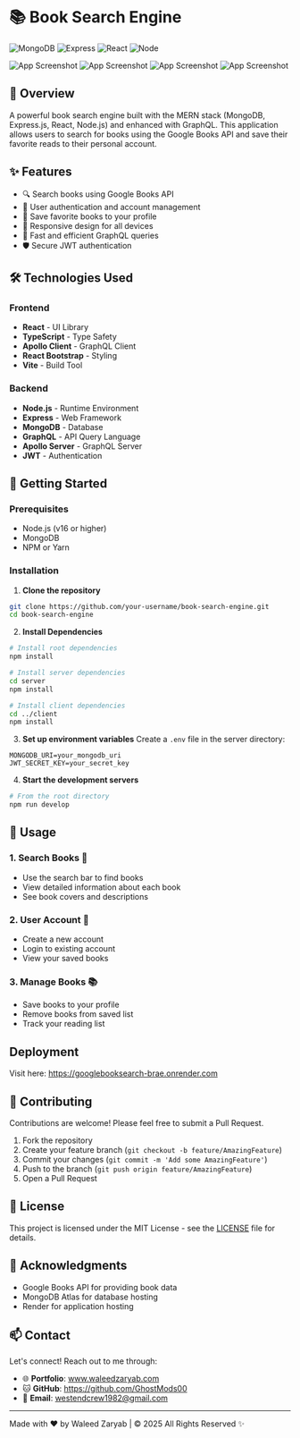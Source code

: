 # 📚 Book Search Engine

![MongoDB](https://img.shields.io/badge/MongoDB-4.4-green)
![Express](https://img.shields.io/badge/Express-4.17-blue)
![React](https://img.shields.io/badge/React-18.2-blue)
![Node](https://img.shields.io/badge/Node-16.0-green)

![App Screenshot](https://i.imgur.com/Qw7Tj9g.png)
![App Screenshot](https://i.imgur.com/upqoFTb.png)
![App Screenshot](https://i.imgur.com/eCygc8d.png)
![App Screenshot](https://i.imgur.com/CA8uOZI.png)



## 🌟 Overview

A powerful book search engine built with the MERN stack (MongoDB, Express.js, React, Node.js) and enhanced with GraphQL. This application allows users to search for books using the Google Books API and save their favorite reads to their personal account.

## ✨ Features

* 🔍 Search books using Google Books API
* 👤 User authentication and account management
* 💾 Save favorite books to your profile
* 📱 Responsive design for all devices
* 🚀 Fast and efficient GraphQL queries
* 🛡️ Secure JWT authentication

## 🛠️ Technologies Used

### Frontend
* **React** - UI Library
* **TypeScript** - Type Safety
* **Apollo Client** - GraphQL Client
* **React Bootstrap** - Styling
* **Vite** - Build Tool

### Backend
* **Node.js** - Runtime Environment
* **Express** - Web Framework
* **MongoDB** - Database
* **GraphQL** - API Query Language
* **Apollo Server** - GraphQL Server
* **JWT** - Authentication

## 🚀 Getting Started

### Prerequisites
* Node.js (v16 or higher)
* MongoDB
* NPM or Yarn

### Installation

1. **Clone the repository**
```bash
git clone https://github.com/your-username/book-search-engine.git
cd book-search-engine
```

2. **Install Dependencies**
```bash
# Install root dependencies
npm install

# Install server dependencies
cd server
npm install

# Install client dependencies
cd ../client
npm install
```

3. **Set up environment variables**
Create a `.env` file in the server directory:
```env
MONGODB_URI=your_mongodb_uri
JWT_SECRET_KEY=your_secret_key
```

4. **Start the development servers**
```bash
# From the root directory
npm run develop
```

## 🎯 Usage

### 1. **Search Books** 📖
* Use the search bar to find books
* View detailed information about each book
* See book covers and descriptions

### 2. **User Account** 👤
* Create a new account
* Login to existing account
* View your saved books

### 3. **Manage Books** 📚
* Save books to your profile
* Remove books from saved list
* Track your reading list

## Deployment

Visit here: https://googlebooksearch-brae.onrender.com


## 🤝 Contributing

Contributions are welcome! Please feel free to submit a Pull Request.

1. Fork the repository
2. Create your feature branch (`git checkout -b feature/AmazingFeature`)
3. Commit your changes (`git commit -m 'Add some AmazingFeature'`)
4. Push to the branch (`git push origin feature/AmazingFeature`)
5. Open a Pull Request

## 📄 License

This project is licensed under the MIT License - see the [LICENSE](LICENSE) file for details.

## 👏 Acknowledgments

* Google Books API for providing book data
* MongoDB Atlas for database hosting
* Render for application hosting

## 📫 Contact

Let's connect! Reach out to me through:

- 🌐 **Portfolio**: www.waleedzaryab.com
- 🐱 **GitHub**: https://github.com/GhostMods00
- 📧 **Email**: westendcrew1982@gmail.com

---

Made with ❤️ by Waleed Zaryab | © 2025 All Rights Reserved ✨
